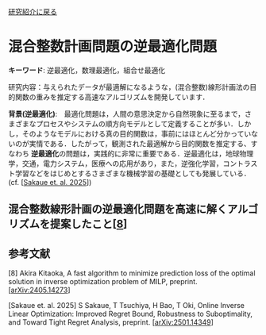 <a href="{{ '/research_interest/inverse_optimization' | relative_url }}">研究紹介に戻る</a>


# 混合整数計画問題の逆最適化問題

**キーワード**: 逆最適化，数理最適化，組合せ最適化

研究内容：与えられたデータが最適解になるような，(混合整数)線形計画法の目的関数の重みを推定する高速なアルゴリズムを開発しています．

**背景(逆最適化)**:　最適化問題は，人間の意思決定から自然現象に至るまで，さまざまなプロセスやシステムの順方向モデルとして定義することが多い．しかし，そのようなモデルにおける真の目的関数は，事前にはほとんど分かっていないのが実情である．したがって，観測された最適解から目的関数を推定する、すなわち **逆最適化**の問題は，実践的に非常に重要である．逆最適化は，地球物理学，交通，電力システム，医療への応用があり，また，逆強化学習，コントラスト学習などをはじめとするさまざまな機械学習の基礎としても発展している．(cf. [[Sakaue et. al. 2025](#sakaue2025online)])
<!-- 
この分野における初期の研究は地球物理学から登場し、地震波データから地下構造を推定することを目的としていた \citep{Tarantola1988-tq,Burton1992-dc}。  
その後、逆最適化は広く研究されるようになり \citep{Ahuja2001-cv,Heuberger2004-zv,Chan2019-zg,Chan2023-qk}、交通 \citep{Bertsimas2015-kw}、電力システム \citep{Birge2017-il}、医療 \citep{Chan2022-uq} などのさまざまな分野に応用されてきた。  
さらに、逆強化学習 \citep{Ng2000-sf} やコントラスト学習 \citep{Shi2023-nd} をはじめとするさまざまな機械学習手法の基礎としても発展している。
-->
 

## 混合整数線形計画の逆最適化問題を高速に解くアルゴリズムを提案したこと[[8](#K8)]


## 参考文献

[<a id="K8">8</a>] Akira Kitaoka, A fast algorithm to minimize prediction loss of the optimal solution in inverse optimization problem of MILP, preprint.
[[arXiv:2405.14273](https://arxiv.org/abs/2405.14273)]

[<a id="sakaue2025online">Sakaue et. al. 2025</a>] S Sakaue, T Tsuchiya, H Bao, T Oki, Online Inverse Linear Optimization: Improved Regret Bound, Robustness to Suboptimality, and Toward Tight Regret Analysis, preprint.
[[arXiv:2501.14349](https://arxiv.org/abs/2501.14349)]


<!-- 
<details><summary>詳細</summary>

工事中
</details>
-->